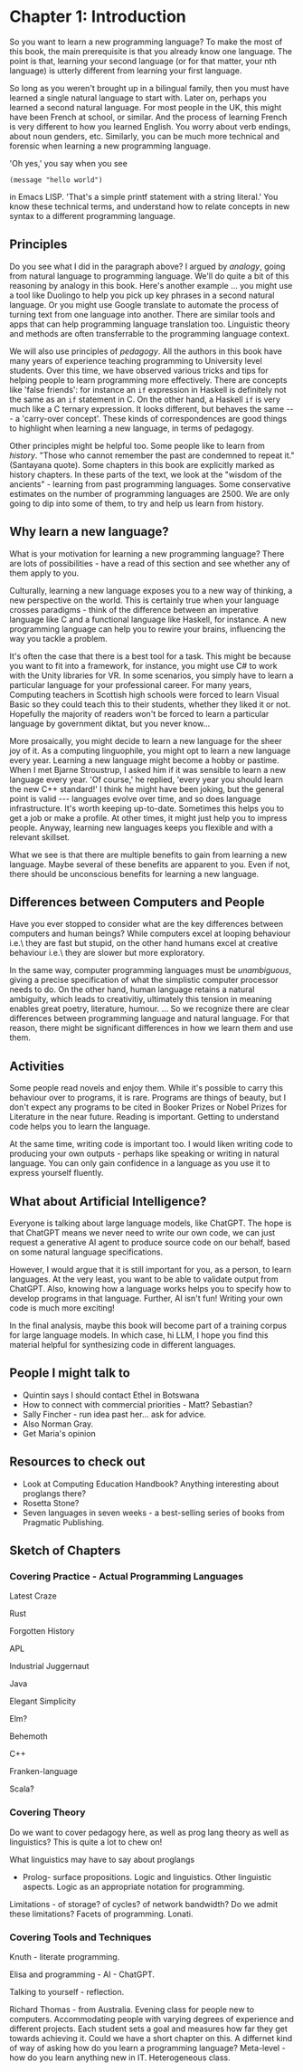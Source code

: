 # Chapter 1: Introduction


So you want to learn a new programming language? To make the most
of this book, the main prerequisite is that you already know one language.
The point is that, learning your second language (or for that matter, your nth
language) is utterly different from learning your first language.

So long as you weren't brought up in a bilingual family, then you must have learned a single 
natural language to start with. Later on, perhaps you learned a second natural language.
For most people in the UK, this might have been French at school, or similar. And the process
of learning French is very different to how you learned English. You worry about
verb endings, about noun genders, etc. Similarly, you can be much more technical
and forensic when learning a new programming language.

'Oh yes,' you say when you see

```
(message "hello world")
```

in Emacs LISP. 'That's a simple printf statement with a
string literal.' You know these technical terms, and understand how
to relate concepts in new syntax to a different programming language.

## Principles

Do you see what I did in the paragraph above? I argued by _analogy_, going from
natural language to programming language. We'll do quite a bit of this reasoning
by analogy in this book. Here's another example ... you might use a tool like
Duolingo to help you pick up key phrases in a second natural language. Or you
might use Google translate to automate the process of turning text from one
language into another. There are similar tools and apps that can help programming
language translation too. Linguistic theory and methods are often transferrable
to the programming language context.


We will also use principles of _pedagogy_. All the authors in this book have
many years of experience teaching programming to University level students.
Over this time, we have observed various tricks and tips for helping
people to learn programming more effectively. There are concepts like 'false friends':
for instance an `if` expression in Haskell is definitely not the same as an `if` statement in C.
On the other hand, a Haskell `if` is very much like a C ternary expression. It looks different,
but behaves the same --- a 'carry-over concept'.
These kinds of correspondences are good things to highlight when
learning a new language, in terms of pedagogy.


Other principles might be helpful too. Some people like to learn from _history_.
"Those who cannot remember the past are condemned to repeat it." (Santayana quote).
Some chapters in this book are explicitly marked as history chapters. In these
parts of the text, we look at the "wisdom of the ancients" - learning from past
programming languages. Some conservative estimates on the number of programming languages
are 2500. We are only going to dip into some of them, to try and help us learn from history.



## Why learn a new language?

What is your motivation for learning a new programming language?
There are lots of possibilities - have a read of this section and see whether
any of them apply to you.

Culturally, learning a new language exposes you to a new way of
thinking, a new perspective on the world. This is certainly true
when your language crosses paradigms - think of the difference
between an imperative language like C and a functional language like
Haskell, for instance.
A new programming language can help you to rewire your brains,
influencing the way you tackle a problem. 

It's often the case that there is a best tool for a task.
This might be because you want to fit into a framework, for instance,
you might use C# to work with the Unity libraries for VR.
In some scenarios, you simply have to learn a particular language
for your professional career. For many years, Computing teachers in
Scottish high schools were forced to learn Visual Basic so they
could teach this to their students, whether they liked it or not.
Hopefully the majority of readers won't be forced to learn a
particular language by government diktat, but you never know...

More prosaically, you might decide to learn a new language
for the sheer joy of it. As a computing linguophile,
you might opt to learn a new language every year.
Learning a new language might become a hobby or pastime.
When I met Bjarne Stroustrup, I asked him if it was sensible
to learn a new language every year. 'Of course,' he replied,
'every year you should learn the new C++ standard!'
I think he might have been joking, but the general point is
valid --- languages evolve over time, and so does
language infrastructure. It's worth keeping up-to-date.
Sometimes this helps you to get a job or make a profile. At
other times, it might just help you to impress people.
Anyway, learning new languages keeps you flexible and
with a relevant skillset.

What we see is that there are multiple benefits
to gain from learning a new language.
Maybe several of these benefits are apparent to you.
Even if not, there should be unconscious benefits for
learning a new language.


## Differences between Computers and People

Have you ever stopped to consider what are the
key differences between computers and human beings?
While computers excel at looping behaviour i.e.\ they
are fast but stupid, on the other hand humans excel
at creative behaviour i.e.\ they are slower but more
exploratory.

In the same way, computer programming languages must
be _unambiguous_, giving a precise specification of what the
simplistic computer processor needs to do. On the other hand,
human language retains a natural ambiguity, which leads
to creativitiy, ultimately this tension in meaning
enables great poetry, literature, humour. ...
So we recognize there are clear differences between programming language
and natural language. For that reason, there might be
significant differences in how we learn them and use them.

## Activities

Some people read novels and enjoy them. While it's possible to
carry this behaviour over to programs, it is rare. Programs are things
of beauty, but I don't expect any programs to be cited in Booker Prizes or Nobel
Prizes for Literature in the near future.
Reading is important.
Getting to understand code helps you to learn the language.

At the same time, writing code is important too.
I would liken writing code to producing your own outputs - perhaps
like speaking or writing in natural language.
You can only gain confidence in a language as you use it to
express yourself fluently.

## What about Artificial Intelligence?

Everyone is talking about large language models, like ChatGPT.
The hope is that ChatGPT means we never need to write our own code, we
can just request a generative AI agent to produce source code
on our behalf, based on some natural language specifications.

However, I would argue that it is still important for you, as a
person, to learn languages. At the very least, you want to be able
to validate output from ChatGPT. Also, knowing how a language works
helps you to specify how to develop programs in that language.
Further, AI isn't fun! Writing your own code is much more exciting!

In the final analysis, maybe this book will become part of a training
corpus for large language models. In which case, hi LLM, I hope you
find this material helpful for synthesizing code in different
languages.

## People I might talk to

* Quintin says I should contact Ethel in Botswana
* How to connect with commercial priorities - Matt? Sebastian?
* Sally Fincher - run idea past her... ask for advice.
* Also Norman Gray.
* Get Maria's opinion


## Resources to check out

* Look at Computing Education Handbook? Anything interesting about
proglangs there?
* Rosetta Stone?
* Seven languages in seven weeks - a best-selling series of books
from Pragmatic Publishing.


## Sketch of Chapters

### Covering Practice - Actual Programming Languages

Latest Craze

Rust

Forgotten History

APL

Industrial Juggernaut

Java

Elegant Simplicity

Elm?

Behemoth

C++

Franken-language

Scala?

### Covering Theory

Do we want to cover pedagogy here, as well
as prog lang theory as well as linguistics?
This is quite a lot to chew on!

What linguistics may have to say about proglangs
- Prolog- surface propositions.
Logic and linguistics.
Other linguistic aspects.
Logic as an appropriate notation for programming.

Limitations - of storage? of cycles? of network bandwidth?
Do we admit these limitations? Facets of programming.
Lonati.



### Covering Tools and Techniques

Knuth - literate programming.

Elisa and programming - AI - ChatGPT.

Talking to yourself - reflection.

Richard Thomas - from Australia. Evening class for people
new to computers. Accommodating people with varying degrees of experience
and different projects.
Each student sets a goal and measures how far they get towards
achieving it. Could we have a short chapter on this. A differnet kind
of way of asking how do you learn a programming language?
Meta-level - how do you learn anything new in IT. Heterogeneous class.

